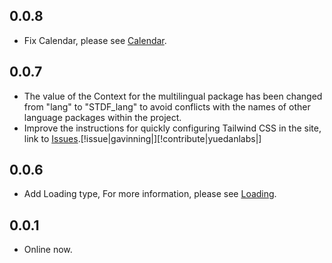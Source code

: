 ## 0.0.8

-   Fix Calendar, please see [Calendar](https://stdf.design/#/components?nav=calendar&tab=4).

## 0.0.7

-   The value of the Context for the multilingual package has been changed from "lang" to "STDF_lang" to avoid conflicts with the names of other language packages within the project.
-   Improve the instructions for quickly configuring Tailwind CSS in the site, link to [Issues](https://github.com/dufu1991/stdf/issues/1).[!issue|gavinning|][!contribute|yuedanlabs|]

## 0.0.6

-   Add Loading type, For more information, please see [Loading](https://stdf.design/#/components?nav=loading&tab=4).

## 0.0.1

-   Online now.
